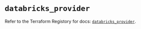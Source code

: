 # `databricks_provider`

Refer to the Terraform Registory for docs: [`databricks_provider`](https://registry.terraform.io/providers/databricks/databricks/1.20.0/docs/resources/provider).
